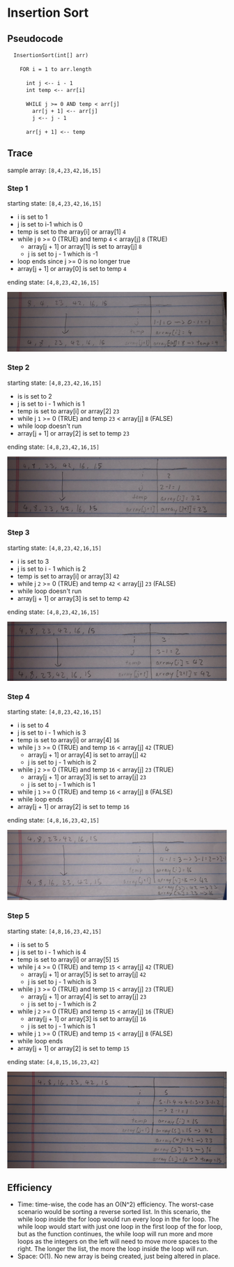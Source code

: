 # Insertion Sort

## Pseudocode
```
  InsertionSort(int[] arr)

    FOR i = 1 to arr.length

      int j <-- i - 1
      int temp <-- arr[i]

      WHILE j >= 0 AND temp < arr[j]
        arr[j + 1] <-- arr[j]
        j <-- j - 1

      arr[j + 1] <-- temp
```

## Trace
sample array: `[8,4,23,42,16,15]`

### Step 1
starting state: `[8,4,23,42,16,15]`

* i is set to 1
* j is set to i-1 which is 0
* temp is set to the array[i] or array[1] `4`
* while j `0` >= 0 (TRUE) and temp `4` < array[j] `8` (TRUE)
  * array[j + 1] or array[1] is set to array[j] `8`
  * j is set to j - 1 which is -1
* loop ends since j >= 0 is no longer true
* array[j + 1] or array[0] is set to temp `4`

ending state: `[4,8,23,42,16,15]`

![step1](https://github.com/minxie97/data-structures-and-algorithms/blob/insertion-sort/python/code_challenges/sorts/insertion-sorts/step1.JPG)

### Step 2
starting state: `[4,8,23,42,16,15]`

* is is set to 2
* j is set to i - 1 which is 1
* temp is set to array[i] or array[2] `23`
* while j `1` >= 0 (TRUE) and temp `23` < array[j] `8` (FALSE)
* while loop doesn't run
* array[j + 1] or array[2] is set to temp `23`

ending state: `[4,8,23,42,16,15]`

![step2](https://github.com/minxie97/data-structures-and-algorithms/blob/insertion-sort/python/code_challenges/sorts/insertion-sorts/step2.JPG)

### Step 3
starting state: `[4,8,23,42,16,15]`

* i is set to 3
* j is set to i - 1 which is 2
* temp is set to array[i] or array[3] `42`
* while j `2` >= 0 (TRUE) and temp `42` < array[j] `23` (FALSE)
* while loop doesn't run
* array[j + 1] or array[3] is set to temp `42`

ending state: `[4,8,23,42,16,15]`

![step3](https://github.com/minxie97/data-structures-and-algorithms/blob/insertion-sort/python/code_challenges/sorts/insertion-sorts/step3.JPG)

### Step 4
starting state: `[4,8,23,42,16,15]`

* i is set to 4
* j is set to i - 1 which is 3
* temp is set to array[i] or array[4] `16`
* while j `3` >= 0 (TRUE) and temp `16` < array[j] `42` (TRUE)
  * array[j + 1] or array[4] is set to array[j] `42`
  * j is set to j - 1 which is 2
* while j `2` >= 0 (TRUE) and temp `16` < array[j] `23` (TRUE)
  * array[j + 1] or array[3] is set to array[j] `23`
  * j is set to j - 1 which is 1
* while j `1` >= 0 (TRUE) and temp `16` < array[j] `8` (FALSE)
* while loop ends
* array[j + 1] or array[2] is set to temp `16`

ending state: `[4,8,16,23,42,15]`

![step4](https://github.com/minxie97/data-structures-and-algorithms/blob/insertion-sort/python/code_challenges/sorts/insertion-sorts/step4.JPG)

### Step 5
starting state: `[4,8,16,23,42,15]`

* i is set to 5
* j is set to i - 1 which is 4
* temp is set to array[i] or array[5] `15`
* while j `4` >= 0 (TRUE) and temp `15` < array[j] `42` (TRUE)
  * array[j + 1] or array[5] is set to array[j] `42`
  * j is set to j - 1 which is 3
* while j `3` >= 0 (TRUE) and temp `15` < array[j] `23` (TRUE)
  * array[j + 1] or array[4] is set to array[j] `23`
  * j is set to j - 1 which is 2
* while j `2` >= 0 (TRUE) and temp `15` < array[j] `16` (TRUE)
  * array[j + 1] or array[3] is set to array[j] `16`
  * j is set to j - 1 which is 1
* while j `1` >= 0 (TRUE) and temp `15` < array[j] `8` (FALSE)
* while loop ends
* array[j + 1] or array[2] is set to temp `15`

ending state: `[4,8,15,16,23,42]`

![step5](https://github.com/minxie97/data-structures-and-algorithms/blob/insertion-sort/python/code_challenges/sorts/insertion-sorts/step5.JPG)

## Efficiency

* Time: time-wise, the code has an O(N^2) efficiency. The worst-case scenario would be sorting a reverse sorted list. In this scenario, the while loop inside the for loop would run every loop in the for loop. The while loop would start with just one loop in the first loop of the for loop, but as the function continues, the while loop will run more and more loops as the integers on the left will need to move more spaces to the right. The longer the list, the more the loop inside the loop will run.
* Space: O(1). No new array is being created, just being altered in place. 

